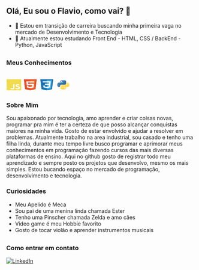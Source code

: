 ## Olá, Eu sou o Flavio, como vai? 👋
- 🔭 Estou em transição de carreira buscando minha primeira vaga no mercado de Desenvolvimento e Tecnologia
- 🌱 Atualmente estou estudando Front End - HTML, CSS / BackEnd - Python, JavaScript 
##
### Meus Conhecimentos
<div style="display: inline_block"><br>
  <img align="center" alt="Rafa-Js" height="30" width="40" src="https://raw.githubusercontent.com/devicons/devicon/master/icons/javascript/javascript-plain.svg">
  <img align="center" alt="Rafa-HTML" height="30" width="40" src="https://raw.githubusercontent.com/devicons/devicon/master/icons/html5/html5-original.svg">
  <img align="center" alt="Rafa-CSS" height="30" width="40" src="https://raw.githubusercontent.com/devicons/devicon/master/icons/css3/css3-original.svg">
  <img align="center" alt="Rafa-Python" height="30" width="40" src="https://raw.githubusercontent.com/devicons/devicon/master/icons/python/python-original.svg">
</div>

##
### Sobre Mim
Sou apaixonado por tecnologia, amo aprender e criar coisas novas, programar pra mim é ter a certeza de que posso alcançar conquistas maiores na minha vida.
Gosto de estar envolvido e ajudar a resolver em problemas.
Atualmente trabalho na area industrial, sou casado e tenho uma filha linda, durante meu tempo livre busco programar e aprimorar meus conhecimentos em programação fazendo cursos das mais diversas plataformas de ensino.
Aqui no github gosto de registrar todo meu aprendizado e sempre posto os projetos que desenvolvo, mesmo os mais simples.
Estou bucando espaço no mercado de programação, desenvolvimento e tecnologia.
### Curiosidades
- Meu Apelido é Meca
- Sou pai de uma menina linda chamada Ester
- Tenho uma Pinscher chamada Zelda e amo câes
- Video game é meu Hobbie favorito
- Gosto de tocar violão e aprender instrumentos musicais
##
### Como entrar em contato
[![LinkedIn](https://img.shields.io/badge/LinkedIn-0077B5?style=for-the-badge&logo=linkedin&logoColor=white)](https://www.linkedin.com/feed/)
